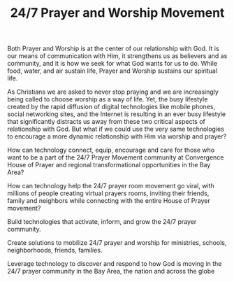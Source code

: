 ﻿---
title: 24/7 Prayer and Worship Movement
intro: How can we activate 24/7 prayer and worship in the Bay Area so 21st century believers would pray more often and deeper?
champions:
- name:
    Convergence House of Prayer
  logo:
    convergence_house_of_prayer.jpg
---

Both Prayer and Worship is at the center of our relationship with God. It is our means of communication with Him, it strengthens us as believers and as community, and it is how we seek for what God wants for us to do. While food, water, and air sustain life, Prayer and Worship sustains our spiritual life.

As Christians we are asked to never stop praying and we are increasingly being called to choose worship as a way of life. Yet, the busy lifestyle created by the rapid diffusion of digital technologies like mobile phones, social networking sites, and the Internet is resulting in an ever busy lifestyle that significantly distracts us away from these two critical aspects of relationship with God. But what if we could use the very same technologies to encourage a more dynamic relationship with Him via worship and prayer?

How can technology connect, equip, encourage and care for those who want to be a part of the 24/7 Prayer Movement community at Convergence House of Prayer and regional transformational opportunities in the Bay Area?

How can technology help the 24/7 prayer room movement go viral, with millions of people creating virtual prayers rooms, inviting their friends, family and neighbors while connecting with the entire House of Prayer movement?

Build technologies that activate, inform, and grow the 24/7 prayer community.

Create solutions to mobilize 24/7 prayer and worship for ministries, schools, neighborhoods, friends, families.

Leverage technology to discover and respond to how God is moving in the 24/7 prayer community in the Bay Area, the nation and across the globe
